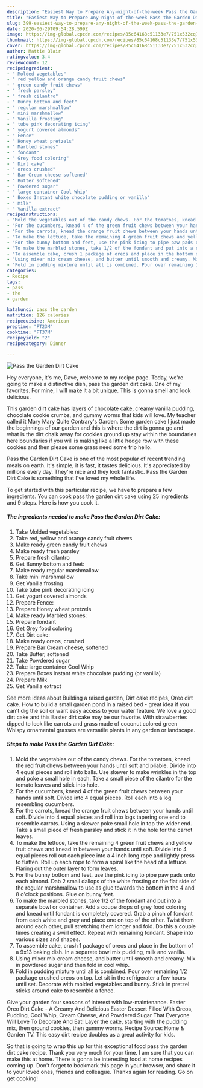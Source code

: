 ```yaml
---
description: "Easiest Way to Prepare Any-night-of-the-week Pass the Garden Dirt Cake"
title: "Easiest Way to Prepare Any-night-of-the-week Pass the Garden Dirt Cake"
slug: 399-easiest-way-to-prepare-any-night-of-the-week-pass-the-garden-dirt-cake
date: 2020-06-29T09:54:28.599Z
image: https://img-global.cpcdn.com/recipes/85c64168c51133e7/751x532cq70/pass-the-garden-dirt-cake-recipe-main-photo.jpg
thumbnail: https://img-global.cpcdn.com/recipes/85c64168c51133e7/751x532cq70/pass-the-garden-dirt-cake-recipe-main-photo.jpg
cover: https://img-global.cpcdn.com/recipes/85c64168c51133e7/751x532cq70/pass-the-garden-dirt-cake-recipe-main-photo.jpg
author: Mattie Blair
ratingvalue: 3.4
reviewcount: 12
recipeingredient:
- " Molded vegetables"
- " red yellow and orange candy fruit chews"
- " green candy fruit chews"
- " fresh parsley"
- " fresh cilantro"
- " Bunny bottom and feet"
- " regular marshmallow"
- " mini marshmallow"
- " Vanilla frosting"
- " tube pink decorating icing"
- " yogurt covered almonds"
- " Fence"
- " Honey wheat pretzels"
- " Marbled stones"
- " fondant"
- " Grey food coloring"
- " Dirt cake"
- " oreos crushed"
- " Bar Cream cheese softened"
- " Butter softened"
- " Powdered sugar"
- " large container Cool Whip"
- " Boxes Instant white chocolate pudding or vanilla"
- " Milk"
- " Vanilla extract"
recipeinstructions:
- "Mold the vegetables out of the candy chews. For the tomatoes, knead the red fruit chews between your hands until soft and pliable. Divide into 4 equal pieces and roll into balls. Use skewer to make wrinkles in the top and poke a small hole in each. Take a small piece of the cilantro for the tomato leaves and stick into hole."
- "For the cucumbers, knead 4 of the green fruit chews between your hands until soft. Divide into 4 equal pieces. Roll each into a log resembling cucumbers."
- "For the carrots, knead the orange fruit chews between your hands until soft. Divide into 4 equal pieces and roll into logs tapering one end to resemble carrots. Using a skewer poke small hole in top the wider end. Take a small piece of fresh parsley and stick it in the hole for the carrot leaves."
- "To make the lettuce, take the remaining 4 green fruit chews and yellow fruit chews and knead in between your hands until soft. Divide into 4 equal pieces roll out each piece into a 4 inch long rope and lightly press to flatten. Roll up each rope to form a spiral like the head of a lettuce. Flaring out the outer layer to form leaves."
- "For the bunny bottom and feet, use the pink icing to pipe paw pads onto each almond. Dab 2 small dallops of the white frosting on the flat side of the regular marshmallow to use as glue towards the bottom in the 4 and 8 o&#39;clock positions. Glue on bunny feet."
- "To make the marbled stones, take 1/2 of the fondant and put into a separate bowl or container. Add a coupe drops of grey food coloring and knead until fondant is completely covered. Grab a pinch of fondant from each white and grey and place one on top of the other. Twist them around each other, pull stretching them longer and fold. Do this a couple times creating a swirl effect. Repeat with remaining fondant. Shape into various sizes and shapes."
- "To assemble cake, crush 1 package of oreos and place in the bottom of a 9x13 baking dish. In a separate bowl mix pudding, milk and vanilla."
- "Using mixer mix cream cheese, and butter until smooth and creamy. Mix in powdered sugar and then fold in cool whip."
- "Fold in pudding mixture until all is combined. Pour over remaining 1/2 package crushed oreos on top. Let sit in the refrigerater a few hours until set. Decorate with molded vegetables and bunny. Stick in pretzel sticks around cake to resemble a fence."
categories:
- Recipe
tags:
- pass
- the
- garden

katakunci: pass the garden 
nutrition: 126 calories
recipecuisine: American
preptime: "PT23M"
cooktime: "PT37M"
recipeyield: "2"
recipecategory: Dinner

---
```



![Pass the Garden Dirt Cake](https://img-global.cpcdn.com/recipes/85c64168c51133e7/751x532cq70/pass-the-garden-dirt-cake-recipe-main-photo.jpg)

Hey everyone, it's me, Dave, welcome to my recipe page. Today, we're going to make a distinctive dish, pass the garden dirt cake. One of my favorites. For mine, I will make it a bit unique. This is gonna smell and look delicious.

This garden dirt cake has layers of chocolate cake, creamy vanilla pudding, chocolate cookie crumbs, and gummy worms that kids will love. My teacher called it Mary Mary Quite Contrary&#39;s Garden. Some garden cake I just made the beginnings of our garden and this is where the dirt is gonna go and what is the dirt chalk away for cookies ground up stay within the boundaries here boundaries if you will is making like a little hedge row with these cookies and then please some grass need some trip hello.

Pass the Garden Dirt Cake is one of the most popular of recent trending meals on earth. It's simple, it is fast, it tastes delicious. It's appreciated by millions every day. They're nice and they look fantastic. Pass the Garden Dirt Cake is something that I've loved my whole life.


To get started with this particular recipe, we have to prepare a few ingredients. You can cook pass the garden dirt cake using 25 ingredients and 9 steps. Here is how you cook it.

<!--inarticleads1-->

##### The ingredients needed to make Pass the Garden Dirt Cake:

1. Take  Molded vegetables:
1. Take  red, yellow and orange candy fruit chews
1. Make ready  green candy fruit chews
1. Make ready  fresh parsley
1. Prepare  fresh cilantro
1. Get  Bunny bottom and feet:
1. Make ready  regular marshmallow
1. Take  mini marshmallow
1. Get  Vanilla frosting
1. Take  tube pink decorating icing
1. Get  yogurt covered almonds
1. Prepare  Fence:
1. Prepare  Honey wheat pretzels
1. Make ready  Marbled stones:
1. Prepare  fondant
1. Get  Grey food coloring
1. Get  Dirt cake:
1. Make ready  oreos, crushed
1. Prepare  Bar Cream cheese, softened
1. Take  Butter, softened
1. Take  Powdered sugar
1. Take  large container Cool Whip
1. Prepare  Boxes Instant white chocolate pudding (or vanilla)
1. Prepare  Milk
1. Get  Vanilla extract


See more ideas about Building a raised garden, Dirt cake recipes, Oreo dirt cake. How to build a small garden pond in a raised bed - great idea if you can&#39;t dig the soil or want easy access to your water feature. We love a good dirt cake and this Easter dirt cake may be our favorite. With strawberries dipped to look like carrots and grass made of coconut colored green Whispy ornamental grasses are versatile plants in any garden or landscape. 

<!--inarticleads2-->

##### Steps to make Pass the Garden Dirt Cake:

1. Mold the vegetables out of the candy chews. For the tomatoes, knead the red fruit chews between your hands until soft and pliable. Divide into 4 equal pieces and roll into balls. Use skewer to make wrinkles in the top and poke a small hole in each. Take a small piece of the cilantro for the tomato leaves and stick into hole.
1. For the cucumbers, knead 4 of the green fruit chews between your hands until soft. Divide into 4 equal pieces. Roll each into a log resembling cucumbers.
1. For the carrots, knead the orange fruit chews between your hands until soft. Divide into 4 equal pieces and roll into logs tapering one end to resemble carrots. Using a skewer poke small hole in top the wider end. Take a small piece of fresh parsley and stick it in the hole for the carrot leaves.
1. To make the lettuce, take the remaining 4 green fruit chews and yellow fruit chews and knead in between your hands until soft. Divide into 4 equal pieces roll out each piece into a 4 inch long rope and lightly press to flatten. Roll up each rope to form a spiral like the head of a lettuce. Flaring out the outer layer to form leaves.
1. For the bunny bottom and feet, use the pink icing to pipe paw pads onto each almond. Dab 2 small dallops of the white frosting on the flat side of the regular marshmallow to use as glue towards the bottom in the 4 and 8 o&#39;clock positions. Glue on bunny feet.
1. To make the marbled stones, take 1/2 of the fondant and put into a separate bowl or container. Add a coupe drops of grey food coloring and knead until fondant is completely covered. Grab a pinch of fondant from each white and grey and place one on top of the other. Twist them around each other, pull stretching them longer and fold. Do this a couple times creating a swirl effect. Repeat with remaining fondant. Shape into various sizes and shapes.
1. To assemble cake, crush 1 package of oreos and place in the bottom of a 9x13 baking dish. In a separate bowl mix pudding, milk and vanilla.
1. Using mixer mix cream cheese, and butter until smooth and creamy. Mix in powdered sugar and then fold in cool whip.
1. Fold in pudding mixture until all is combined. Pour over remaining 1/2 package crushed oreos on top. Let sit in the refrigerater a few hours until set. Decorate with molded vegetables and bunny. Stick in pretzel sticks around cake to resemble a fence.


Give your garden four seasons of interest with low-maintenance. Easter Oreo Dirt Cake - A Creamy And Delicious Easter Dessert Filled With Oreos, Pudding, Cool Whip, Cream Cheese, And Powdered Sugar That Everyone Will Love To Decorate And Eat! Layer the cake, starting with the pudding mix, then ground cookies, then gummy worms. Recipe Source: Home &amp; Garden TV. This easy dirt recipe doubles as a great activity for kids. 

So that is going to wrap this up for this exceptional food pass the garden dirt cake recipe. Thank you very much for your time. I am sure that you can make this at home. There is gonna be interesting food at home recipes coming up. Don't forget to bookmark this page in your browser, and share it to your loved ones, friends and colleague. Thanks again for reading. Go on get cooking!
